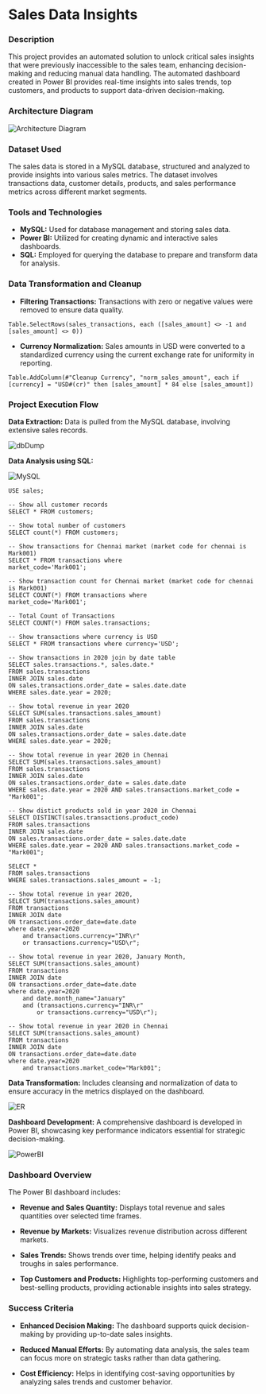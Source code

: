 # Sales Data Insights

### Description
This project provides an automated solution to unlock critical sales insights that were previously inaccessible to the sales team, enhancing decision-making and reducing manual data handling. The automated dashboard created in Power BI provides real-time insights into sales trends, top customers, and products to support data-driven decision-making.

### Architecture Diagram
![Architecture Diagram](https://github.com/shantanup7/Sales-Data-Insights/blob/main/Images/Architecture%20Diagram.png)

### Dataset Used
The sales data is stored in a MySQL database, structured and analyzed to provide insights into various sales metrics. The dataset involves transactions data, customer details, products, and sales performance metrics across different market segments.

### Tools and Technologies
- **MySQL:** Used for database management and storing sales data.
- **Power BI:** Utilized for creating dynamic and interactive sales dashboards.
- **SQL:** Employed for querying the database to prepare and transform data for analysis.

 ### Data Transformation and Cleanup
- **Filtering Transactions:** Transactions with zero or negative values were removed to ensure data quality.

```
Table.SelectRows(sales_transactions, each ([sales_amount] <> -1 and [sales_amount] <> 0))
```

- **Currency Normalization:** Sales amounts in USD were converted to a standardized currency using the current exchange rate for uniformity in reporting.

```
Table.AddColumn(#"Cleanup Currency", "norm_sales_amount", each if [currency] = "USD#(cr)" then [sales_amount] * 84 else [sales_amount])
```

### Project Execution Flow
**Data Extraction:** Data is pulled from the MySQL database, involving extensive sales records.

![dbDump](https://github.com/shantanup7/Sales-Data-Insights/blob/main/Images/db_dump.jpg)

**Data Analysis using SQL:** 

![MySQL](https://github.com/shantanup7/Sales-Data-Insights/blob/main/Images/Data%20Analysis.jpg)

```
USE sales;

-- Show all customer records
SELECT * FROM customers;

-- Show total number of customers
SELECT count(*) FROM customers;

-- Show transactions for Chennai market (market code for chennai is Mark001)
SELECT * FROM transactions where 
market_code='Mark001';

-- Show transaction count for Chennai market (market code for chennai is Mark001)
SELECT COUNT(*) FROM transactions where 
market_code='Mark001';

-- Total Count of Transactions
SELECT COUNT(*) FROM sales.transactions;

-- Show transactions where currency is USD
SELECT * FROM transactions where currency='USD';

-- Show transactions in 2020 join by date table
SELECT sales.transactions.*, sales.date.*
FROM sales.transactions
INNER JOIN sales.date
ON sales.transactions.order_date = sales.date.date
WHERE sales.date.year = 2020;

-- Show total revenue in year 2020
SELECT SUM(sales.transactions.sales_amount)
FROM sales.transactions
INNER JOIN sales.date
ON sales.transactions.order_date = sales.date.date
WHERE sales.date.year = 2020;

-- Show total revenue in year 2020 in Chennai
SELECT SUM(sales.transactions.sales_amount)
FROM sales.transactions
INNER JOIN sales.date
ON sales.transactions.order_date = sales.date.date
WHERE sales.date.year = 2020 AND sales.transactions.market_code = "Mark001";

-- Show distict products sold in year 2020 in Chennai
SELECT DISTINCT(sales.transactions.product_code)
FROM sales.transactions
INNER JOIN sales.date
ON sales.transactions.order_date = sales.date.date
WHERE sales.date.year = 2020 AND sales.transactions.market_code = "Mark001";

SELECT *
FROM sales.transactions
WHERE sales.transactions.sales_amount = -1;

-- Show total revenue in year 2020,
SELECT SUM(transactions.sales_amount) 
FROM transactions 
INNER JOIN date 
ON transactions.order_date=date.date 
where date.year=2020 
	and transactions.currency="INR\r" 
    or transactions.currency="USD\r";

-- Show total revenue in year 2020, January Month,
SELECT SUM(transactions.sales_amount) 
FROM transactions 
INNER JOIN date 
ON transactions.order_date=date.date 
where date.year=2020 
	and date.month_name="January"
    and (transactions.currency="INR\r" 
		or transactions.currency="USD\r");
        
-- Show total revenue in year 2020 in Chennai
SELECT SUM(transactions.sales_amount) 
FROM transactions 
INNER JOIN date 
ON transactions.order_date=date.date 
where date.year=2020 
	and transactions.market_code="Mark001";
```

**Data Transformation:** Includes cleansing and normalization of data to ensure accuracy in the metrics displayed on the dashboard.

![ER](https://github.com/shantanup7/Sales-Data-Insights/blob/main/Images/ER%20Diagram.jpg)

**Dashboard Development:** A comprehensive dashboard is developed in Power BI, showcasing key performance indicators essential for strategic decision-making.

![PowerBI](https://github.com/shantanup7/Sales-Data-Insights/blob/main/Images/Power%20BI.jpg)

### Dashboard Overview
The Power BI dashboard includes:

- **Revenue and Sales Quantity:** Displays total revenue and sales quantities over selected time frames.
  
- **Revenue by Markets:** Visualizes revenue distribution across different markets.
  
- **Sales Trends:** Shows trends over time, helping identify peaks and troughs in sales performance.
  
- **Top Customers and Products:** Highlights top-performing customers and best-selling products, providing actionable insights into sales strategy.
  
### Success Criteria

- **Enhanced Decision Making:** The dashboard supports quick decision-making by providing up-to-date sales insights.
  
- **Reduced Manual Efforts:** By automating data analysis, the sales team can focus more on strategic tasks rather than data gathering.
  
- **Cost Efficiency:** Helps in identifying cost-saving opportunities by analyzing sales trends and customer behavior.

